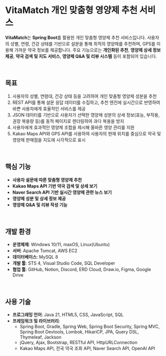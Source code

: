 # VitaMatch 개인 맞춤형 영양제 추천 서비스
**VitaMatch**는 **Spring Boot**를 활용한 개인 맞춤형 영양제 추천 서비스입니다. 사용자의 성별, 연령, 건강 상태를 기반으로 설문을 통해 최적의 영양제를 추천하며, GPS를 이용해 가까운 약국 정보를 제공합니다. 주요 기능으로는 **개인화된 추천**, **영양제 상세 정보 제공**, **약국 검색 및 지도 서비스**, **영양제 Q&A 및 리뷰 시스템** 등이 포함되어 있습니다.

<br> 

## 목표

1. 사용자의 성별, 연령대, 건강 상태 등을 고려하여 개인 맞춤형 영양제 성분을 추천
2. REST API를 통해 설문 응답 데이터를 수집하고, 추천 엔진에 실시간으로 반영하여 바쁜 사용자에게 효율적인 서비스를 제공
3. JSON 데이터를 기반으로 사용자가 선택한 영양제 성분의 상세 정보(효능, 부작용, 권장 복용량 등)를 동적 페이지로 렌더링하여 과다 복용을 방지
4. 사용자에게 효과적인 영양제 조합을 제시해 올바른 영양 관리를 지원
5. Kakao Maps API와 GPS API를 사용하여 사용자의 현재 위치를 중심으로 약국 및 영양제 판매점을 지도에 시각적으로 표시
<br>

## 핵심 기능

- **사용자 설문에 따른 맞춤형 영양제 추천**
- **Kakao Maps API 기반 약국 검색 및 상세 보기**
- **Naver Search API 기반 실시간 영양제 관련 뉴스 보기**
- **영양제 성분 및 상세 정보 제공**
- **영양제 Q&A 및 리뷰 작성 기능**
<br>

## 개발 환경

-   **운영체제**: Windows 10/11, maxOS, Linux(Ubuntu)
-   **서버**: Apache Tomcat, AWS EC2
-   **데이터베이스**: MySQL 8
-   **개발 툴**: STS 4, Visual Studio Code, SQL Developer
-   **협업 툴**: GitHub, Notion, Discord, ERD Cloud, Draw.io, Figma, Google Drive
<br>

## 사용 기술

-   **프로그래밍 언어**: Java 21, HTML5, CSS, JavaScript, SQL
-   **프레임워크 및 라이브러리**:
    -   Spring Boot, Gradle, Spring Web, Spring Boot Security, Spring MVC, Spring Boot Devtools, Lombok, HikariCP, JPA, Query DSL, Thymeleaf, Jackson
    -   jQuery, Ajax, Bootstrap, RESTful API, HttpURLConnection
    -   Kakao Maps API, 전국 약국 조회 API, Naver Search API, OpenAI API




